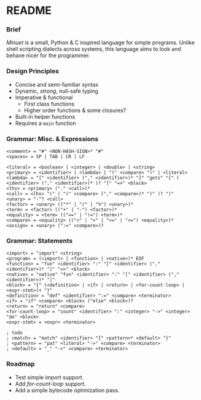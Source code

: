 # README

### Brief
_Minuet_ is a small, Python & C inspired language for simple programs. Unlike shell scripting dialects across systems, this language aims to look and behave nicer for the programmer.

### Design Principles
 - Concise and semi-familiar syntax
 - Dynamic, _strong_, null-safe typing
 - Imperative & functional
    - First class functions
    - Higher order functions & some closures?
 - Built-in helper functions
 - Requires a `main` function

### Grammar: Misc. & Expressions
```
<comment> = "#" <NON-HASH-SIGN>* "#"
<spaces> = SP | TAB | CR | LF

<literal> = <boolean> | <integer> | <double> | <string>
<primary> = <identifier> | <lambda> | "(" <compare> ")" | <literal>
<lambda> = "[" <identifier> ("," <identifier>)* "]" "gets" "[" ( <identifier> ("," <identifier>)* )? "]" "=>" <block>
<lhs> = <primary> ("." <call>)*
<call> = <lhs> "(" ( "(" <compare> ("," <compare>)* ")" )? ")"
<unary> = "-"? <call>
<factor> = <unary> (("*" | "/" | "%") <unary>)*
<term> = <factor> (("+" | "-") <factor>)*
<equality> = <term> (("==" | "!=") <term>)*
<compare> = <equality> (("<" | ">" | ">=" | "<=") <equality>)*
<assign> = <unary> (":=" <compare>)?
```

### Grammar: Statements
```
<import> = "import" <string>
<program> = (<import> | <function> | <native>)* EOF
<function> = "fun" <identifier> ":" "[" <identifier> ("," <identifier>)* "]" "=>" <block>
<native> = "native" "fun" <identifier> ":" "[" <identifier> ("," <identifier>)* "]"
<block> = "{" (<definition> | <if> | <return> | <for-count-loop> | <expr-stmt>)+ "}"
<definition> = "def" <identifier> ":=" <compare> <terminator>
<if> = "if" <compare> <block> ("else" <block>)?
<return> = "return" <compare>
<for-count-loop> = "count" <identifier> ":" <integer> "->" <integer> "do" <block>
<expr-stmt> = <expr> <terminator>

; todo
; <match> = "match" <identifier> "{" <pattern>* <default> "}"
; <pattern> = "pat" <literal> "->" <compare> <terminator>
; <default> = "_" "->" <compare> <terminator>
```

### Roadmap
 - Test simple import support.
 - Add _for-count-loop_ support.
 - Add a simple bytecode optimization pass.

